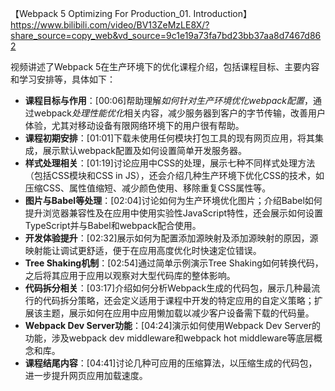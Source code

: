 【Webpack 5 Optimizing For Production_01. Introduction】 https://www.bilibili.com/video/BV13ZeMzLE8X/?share_source=copy_web&vd_source=9c1e19a73fa7bd23bb37aa8d7467d862

视频讲述了Webpack 5在生产环境下的优化课程介绍，包括课程目标、主要内容和学习安排等，具体如下：
- **课程目标与作用**：[00:06]帮助理解*如何针对生产环境优化webpack配置*，通过webpack*处理性能优化*相关内容，减少服务器到客户的字节传输，改善用户体验，尤其对移动设备有限网络环境下的用户很有帮助。
- **课程初期安排**：[01:01]下载未使用任何模块打包工具的现有网页应用，将其集成，展示默认webpack配置及如何设置简单开发服务器。
- **样式处理相关**：[01:19]讨论应用中CSS的处理，展示七种不同样式处理方法（包括CSS模块和CSS in JS），还会介绍几种生产环境下优化CSS的技术，如压缩CSS、属性值缩短、减少颜色使用、移除重复CSS属性等。
- **图片与Babel等处理**：[02:04]讨论如何为生产环境优化图片；介绍Babel如何提升浏览器兼容性及在应用中使用实验性JavaScript特性，还会展示如何设置TypeScript并与Babel和webpack配合使用。
- **开发体验提升**：[02:32]展示如何为配置添加源映射及添加源映射的原因，源映射能让调试更舒适，便于在应用高度优化时快速定位错误。
- **Tree Shaking机制**：[02:54]通过简单示例演示Tree Shaking如何转换代码，之后将其应用于应用以观察对大型代码库的整体影响。
- **代码拆分相关**：[03:17]介绍如何分析Webpack生成的代码包，展示几种最流行的代码拆分策略，还会定义适用于课程中开发的特定应用的自定义策略；扩展该主题，展示如何在应用中应用懒加载以减少客户设备需下载的代码量。
- **Webpack Dev Server功能**：[04:24]演示如何使用Webpack Dev Server的功能，涉及webpack dev middleware和webpack hot middleware等底层概念和库。
- **课程结尾内容**：[04:41]讨论几种可应用的压缩算法，以压缩生成的代码包，进一步提升网页应用加载速度。





